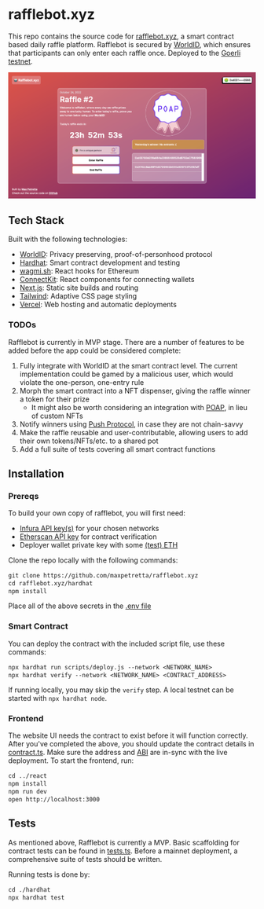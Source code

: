 # rafflebot.xyz
This repo contains the source code for [rafflebot.xyz](https://rafflebot.xyz), a smart contract based daily raffle platform.  Rafflebot is secured by [WorldID](https://id.worldcoin.org), which ensures that participants can only enter each raffle once.  Deployed to the [Goerli testnet](https://goerli.etherscan.io/address/0x411A84893aEd4fD5495e210A9f11FA009757fb98).

[![A screenshot of rafflebot.xyz](./site.png)](https://rafflebot.xyz)

## Tech Stack
Built with the following technologies:

* [WorldID](https://id.worldcoin.org): Privacy preserving, proof-of-personhood protocol
* [Hardhat](https://hardhat.org/): Smart contract development and testing
* [wagmi.sh](https://wagmi.sh/): React hooks for Ethereum
* [ConnectKit](https://docs.family.co/connectkit): React components for connecting wallets
* [Next.js](https://nextjs.org/): Static site builds and routing
* [Tailwind](https://tailwindcss.com/): Adaptive CSS page styling
* [Vercel](https://vercel.com/): Web hosting and automatic deployments

### TODOs
Rafflebot is currently in MVP stage.  There are a number of features to be added before the app could be considered complete:
1. Fully integrate with WorldID at the smart contract level.  The current implementation could be gamed by a malicious user, which would violate the one-person, one-entry rule
2. Morph the smart contract into a NFT dispenser, giving the raffle winner a token for their prize
    - It might also be worth considering an integration with [POAP](https://poap.xyz/), in lieu of custom NFTs
3. Notify winners using [Push Protocol](https://push.org/), in case they are not chain-savvy
4. Make the raffle reusable and user-contributable, allowing users to add their own tokens/NFTs/etc. to a shared pot
5. Add a full suite of tests covering all smart contract functions

## Installation

### Prereqs
To build your own copy of rafflebot, you will first need:
* [Infura API key(s)](https://infura.io/) for your chosen networks
* [Etherscan API key](https://etherscan.io/apis) for contract verification
* Deployer wallet private key with some [(test) ETH](https://faucet.paradigm.xyz/)

Clone the repo locally with the following commands:
```
git clone https://github.com/maxpetretta/rafflebot.xyz
cd rafflebot.xyz/hardhat
npm install
```

Place all of the above secrets in the [.env file](./hardhat/.env.example)

### Smart Contract
You can deploy the contract with the included script file, use these commands:
```
npx hardhat run scripts/deploy.js --network <NETWORK_NAME>
npx hardhat verify --network <NETWORK_NAME> <CONTRACT_ADDRESS>
```

If running locally, you may skip the `verify` step.  A local testnet can be started with `npx hardhat node`.

### Frontend
The website UI needs the contract to exist before it will function correctly.  After you've completed the above, you should update the contract details in [contract.ts](./react/lib/contract.ts).  Make sure the address and [ABI](./react/lib/abi/Rafflebot.json) are in-sync with the live deployment.  To start the frontend, run:
```
cd ../react
npm install
npm run dev
open http://localhost:3000
```

## Tests
As mentioned above, Rafflebot is currently a MVP.  Basic scaffolding for contract tests can be found in [tests.ts](./hardhat/test/tests.ts).  Before a mainnet deployment, a comprehensive suite of tests should be written.

Running tests is done by:
```
cd ./hardhat
npx hardhat test
```
